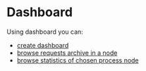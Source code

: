 # Dashboard

Using dashboard you can:
*   [create dashboard](create_dashboard.md)
*   [browse requests archive in a node](task_archive.md)
*   [browse statistics of chosen process node](view_statistic.md)



